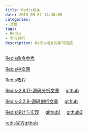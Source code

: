 ```yaml
---
title: Redis相关
date: 2019-09-02 14:30:00
categories:
- 其他
tags:
- Redis
- 学习资料
description: Redis相关的学习链接
---
```


[Redis命令参考](http://doc.redisfans.com)

[Redis中文网](http://www.redis.cn)

[Redis教程](https://www.redis.net.cn/tutorial/3501.html)

[Redis-2.8.17-源码分析文章](https://blog.csdn.net/Androidlushangderen/column/info/redis-code)&nbsp;&nbsp;&nbsp;&nbsp;
[github](https://github.com/linyiqun/Redis-Code)

[Redis-3.2.8-源码剖析文章](https://blog.csdn.net/men_wen/article/details/75668345)&nbsp;&nbsp;&nbsp;&nbsp;
[github](https://github.com/menwengit/redis_source_annotation)

[Redis设计与实现](http://origin.redisbook.com/)&nbsp;&nbsp;&nbsp;&nbsp;
[github1](https://github.com/huangz1990/annotated_redis_source)&nbsp;&nbsp;&nbsp;&nbsp;
[github2](https://github.com/huangz1990/redis-3.0-annotated)

[redis官方github](https://github.com/antirez/redis)
